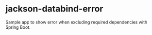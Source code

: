 # jackson-databind-error

Sample app to show error when excluding required dependencies with Spring Boot. 
